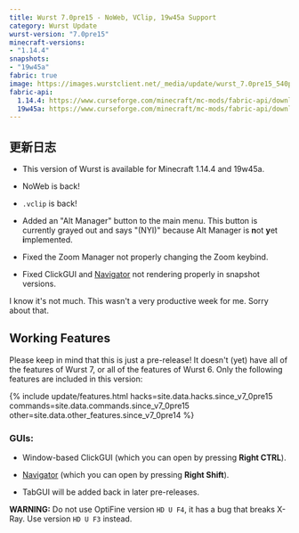 ```yaml
---
title: Wurst 7.0pre15 - NoWeb, VClip, 19w45a Support
category: Wurst Update
wurst-version: "7.0pre15"
minecraft-versions:
- "1.14.4"
snapshots:
- "19w45a"
fabric: true
image: https://images.wurstclient.net/_media/update/wurst_7.0pre15_540p.webp
fabric-api:
  1.14.4: https://www.curseforge.com/minecraft/mc-mods/fabric-api/download/2810785
  19w45a: https://www.curseforge.com/minecraft/mc-mods/fabric-api/download/2823594
---
```

## 更新日志

- This version of Wurst is available for Minecraft 1.14.4 and 19w45a.

- NoWeb is back!

- `.vclip` is back!

- Added an "Alt Manager" button to the main menu. This button is currently grayed out and says "(NYI)" because Alt Manager is **n**ot **y**et **i**mplemented.

- Fixed the Zoom Manager not properly changing the Zoom keybind.

- Fixed ClickGUI and [Navigator](https://wurst.wiki/navigator) not rendering properly in snapshot versions.

I know it's not much. This wasn't a very productive week for me. Sorry about that.

## Working Features

Please keep in mind that this is just a pre-release! It doesn't (yet) have all of the features of Wurst 7, or all of the features of Wurst 6. Only the following features are included in this version:

{% include update/features.html hacks=site.data.hacks.since_v7_0pre15 commands=site.data.commands.since_v7_0pre15 other=site.data.other_features.since_v7_0pre14 %}

### GUIs:

- Window-based ClickGUI (which you can open by pressing **Right CTRL**).

- [Navigator](https://wurst.wiki/navigator) (which you can open by pressing **Right Shift**).

- TabGUI will be added back in later pre-releases.

**WARNING:** Do not use OptiFine version `HD U F4`, it has a bug that breaks X-Ray. Use version `HD U F3` instead.
